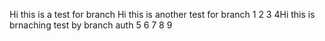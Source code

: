 Hi this is a test for branch
Hi this is another test for branch
1
2
3
4Hi this is brnaching test by branch auth
5
6
7
8
9
